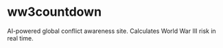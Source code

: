 # ww3countdown
AI-powered global conflict awareness site. Calculates World War III risk in real time.
